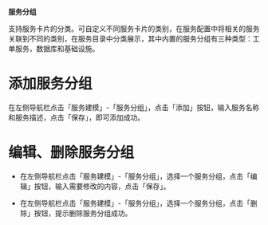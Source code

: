 **服务分组**

支持服务卡片的分类。可自定义不同服务卡片的类别，在服务配置中将相关的服务关联到不同的类别，在服务目录中分类展示，其中内置的服务分组有三种类型：工单服务，数据库和基础设施。

# 添加服务分组

在左侧导航栏点击「服务建模」-「服务分组」，点击「添加」按钮，输入服务名称和服务描述，点击「保存」，即可添加成功。

# 编辑、删除服务分组

-   在左侧导航栏点击「服务建模」-「服务分组」，选择一个服务分组，点击「编辑」按钮，输入需要修改的内容，点击「保存」。

-   在左侧导航栏点击「服务建模」-「服务分组」，选择一个服务分组，点击「删除」按钮，提示删除服务分组成功。
